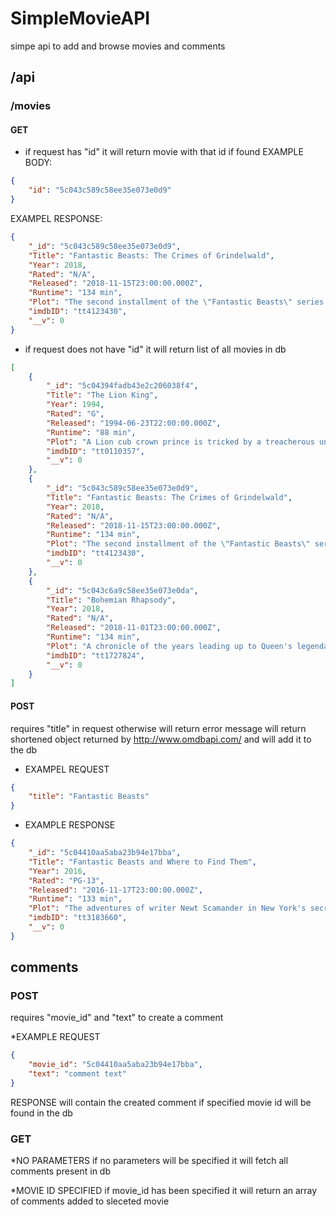 # SimpleMovieAPI
simpe api to add and browse movies and comments

## /api

### /movies
#### GET
* if request has "id" it will return movie with that id if found
EXAMPLE BODY:
```json
{
	"id": "5c043c589c58ee35e073e0d9"
}
```
EXAMPEL RESPONSE:
```json
{
    "_id": "5c043c589c58ee35e073e0d9",
    "Title": "Fantastic Beasts: The Crimes of Grindelwald",
    "Year": 2018,
    "Rated": "N/A",
    "Released": "2018-11-15T23:00:00.000Z",
    "Runtime": "134 min",
    "Plot": "The second installment of the \"Fantastic Beasts\" series set in J.K. Rowling's Wizarding World featuring the adventures of magizoologist Newt Scamander.",
    "imdbID": "tt4123430",
    "__v": 0
}
```

* if request does not have "id" it will return list of all movies in db
```json
[
    {
        "_id": "5c04394fadb43e2c206038f4",
        "Title": "The Lion King",
        "Year": 1994,
        "Rated": "G",
        "Released": "1994-06-23T22:00:00.000Z",
        "Runtime": "88 min",
        "Plot": "A Lion cub crown prince is tricked by a treacherous uncle into thinking he caused his father's death and flees into exile in despair, only to learn in adulthood his identity and his responsibilities.",
        "imdbID": "tt0110357",
        "__v": 0
    },
    {
        "_id": "5c043c589c58ee35e073e0d9",
        "Title": "Fantastic Beasts: The Crimes of Grindelwald",
        "Year": 2018,
        "Rated": "N/A",
        "Released": "2018-11-15T23:00:00.000Z",
        "Runtime": "134 min",
        "Plot": "The second installment of the \"Fantastic Beasts\" series set in J.K. Rowling's Wizarding World featuring the adventures of magizoologist Newt Scamander.",
        "imdbID": "tt4123430",
        "__v": 0
    },
    {
        "_id": "5c043c6a9c58ee35e073e0da",
        "Title": "Bohemian Rhapsody",
        "Year": 2018,
        "Rated": "N/A",
        "Released": "2018-11-01T23:00:00.000Z",
        "Runtime": "134 min",
        "Plot": "A chronicle of the years leading up to Queen's legendary appearance at the Live Aid (1985) concert.",
        "imdbID": "tt1727824",
        "__v": 0
    }
]
```

#### POST
requires "title" in request otherwise will return error message
will return shortened object returned by http://www.omdbapi.com/ and will add it to the db

* EXAMPEL REQUEST
```json
{
	"title": "Fantastic Beasts"
}
```

* EXAMPLE RESPONSE
```json
{
    "_id": "5c04410aa5aba23b94e17bba",
    "Title": "Fantastic Beasts and Where to Find Them",
    "Year": 2016,
    "Rated": "PG-13",
    "Released": "2016-11-17T23:00:00.000Z",
    "Runtime": "133 min",
    "Plot": "The adventures of writer Newt Scamander in New York's secret community of witches and wizards seventy years before Harry Potter reads his book in school.",
    "imdbID": "tt3183660",
    "__v": 0
}
```

## comments
### POST
requires "movie_id" and "text" to create a comment

*EXAMPLE REQUEST
```json
{
    "movie_id": "5c04410aa5aba23b94e17bba",
    "text": "comment text"
}
```

RESPONSE will contain the created comment if specified movie id will be found in the db

### GET

*NO PARAMETERS
if no parameters will be specified it will fetch all comments present in db

*MOVIE ID SPECIFIED
if movie_id has been specified it will return an array of comments added to sleceted movie